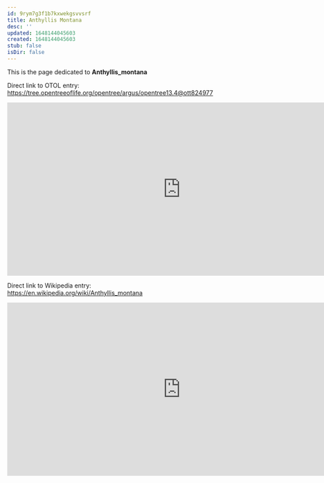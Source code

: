 ```yaml
---
id: 9rym7g3f1b7kxwekgsvvsrf
title: Anthyllis Montana
desc: ''
updated: 1648144045603
created: 1648144045603
stub: false
isDir: false
---
```

This is the page dedicated to **Anthyllis_montana**


Direct link to OTOL entry: https://tree.opentreeoflife.org/opentree/argus/opentree13.4@ott824977



<html>
    <body>
    <iframe src="https://tree.opentreeoflife.org/opentree/argus/opentree13.4@ott824977"
    width="800" height="400" frameborder="0" allowfullscreen> </iframe>
    </body>
</html>
    


Direct link to Wikipedia entry: https://en.wikipedia.org/wiki/Anthyllis_montana



<html>
    <body>
    <iframe src="https://en.wikipedia.org/wiki/Anthyllis_montana"
    width="800" height="400" frameborder="0" allowfullscreen> </iframe>
    </body>
</html>
    
